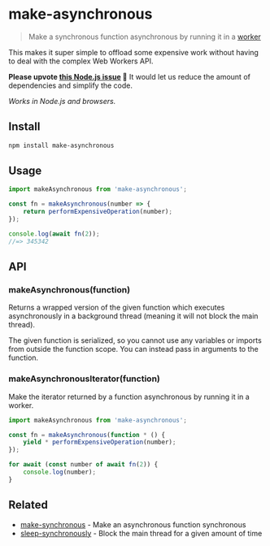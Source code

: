 # make-asynchronous

> Make a synchronous function asynchronous by running it in a [worker](https://developer.mozilla.org/en-US/docs/Web/API/Web_Workers_API)

This makes it super simple to offload some expensive work without having to deal with the complex Web Workers API.

**Please upvote [this Node.js issue](https://github.com/nodejs/node/issues/43583) 🙏** It would let us reduce the amount of dependencies and simplify the code.

*Works in Node.js and browsers.*

## Install

```sh
npm install make-asynchronous
```

## Usage

```js
import makeAsynchronous from 'make-asynchronous';

const fn = makeAsynchronous(number => {
	return performExpensiveOperation(number);
});

console.log(await fn(2));
//=> 345342
```

## API

### makeAsynchronous(function)

Returns a wrapped version of the given function which executes asynchronously in a background thread (meaning it will not block the main thread).

The given function is serialized, so you cannot use any variables or imports from outside the function scope. You can instead pass in arguments to the function.

### makeAsynchronousIterator(function)

Make the iterator returned by a function asynchronous by running it in a worker.

```js
import makeAsynchronous from 'make-asynchronous';

const fn = makeAsynchronous(function * () {
	yield * performExpensiveOperation(number);
});

for await (const number of await fn(2)) {
	console.log(number);
}
```

## Related

- [make-synchronous](https://github.com/sindresorhus/make-synchronous) - Make an asynchronous function synchronous
- [sleep-synchronously](https://github.com/sindresorhus/sleep-synchronously) - Block the main thread for a given amount of time
